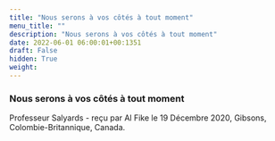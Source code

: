 ```yaml
---
title: "Nous serons à vos côtés à tout moment"
menu_title: ""
description: "Nous serons à vos côtés à tout moment"
date: 2022-06-01 06:00:01+00:1351
draft: False
hidden: True
weight:
---
```

### Nous serons à vos côtés à tout moment

Professeur Salyards - reçu par Al Fike le 19 Décembre 2020, Gibsons, Colombie-Britannique, Canada.



